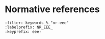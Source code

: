 <!--- Copyright (C) Matrisk GmbH 2022 -->

# Normative references

```{bibliography}
:filter: keywords % "nr-eee"
:labelprefix: NR_EEE_
:keyprefix: eee-
```
